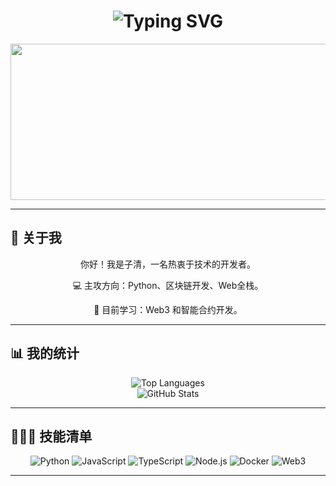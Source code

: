 <div align="center">
    <!-- 动态打字效果 -->
    <h1>
        <img src="https://readme-typing-svg.herokuapp.com?font=Jetbrains+mono&size=40&duration=3000&color=33FF33&center=true&vCenter=true&width=500&lines=你好..+我是子清;欢迎来到..+我的Github主页!" alt="Typing SVG" />
    </h1>
</div>

<!-- GIF 动画展示 -->
<div align="center">
  <img src="https://i.giphy.com/media/v1.Y2lkPTc5MGI3NjExMHhmeXhvcW10ZGxpcjdzczUxdDlndGU1MmpydWtwbjJzN3M5eThqYyZlcD12MV9pbnRlcm5hbF9naWZfYnlfaWQmY3Q9Zw/Rpl1sod1vCXK0L2SUN/giphy.gif" width="600" height="250" />
</div>

---

## 👋 关于我
<div align="center">
    <p>你好！我是子清，一名热衷于技术的开发者。</p>
    <p>💻 主攻方向：Python、区块链开发、Web全栈。</p>
    <p>🌱 目前学习：Web3 和智能合约开发。</p>
</div>

---

## 📊 我的统计
<div align="center">
    <!-- 编程语言统计 -->
    <img src="https://github-readme-stats.vercel.app/api/top-langs/?username=your-github-username&layout=compact&theme=radical" alt="Top Languages" />
</div>
<div align="center">
    <!-- 总体数据统计 -->
    <img src="https://github-readme-stats.vercel.app/api?username=your-github-username&show_icons=true&theme=radical" alt="GitHub Stats" />
</div>

---

## 👨🏻‍💻 技能清单
<div align="center">
    <img src="https://img.shields.io/badge/-Python-090909?style=for-the-badge&logo=python" alt="Python" />
    <img src="https://img.shields.io/badge/-JavaScript-090909?style=for-the-badge&logo=javascript" alt="JavaScript" />
    <img src="https://img.shields.io/badge/-TypeScript-090909?style=for-the-badge&logo=typescript" alt="TypeScript" />
    <img src="https://img.shields.io/badge/-Node.js-090909?style=for-the-badge&logo=node.js" alt="Node.js" />
    <img src="https://img.shields.io/badge/-Docker-090909?style=for-the-badge&logo=docker" alt="Docker" />
    <img src="https://img.shields.io/badge/-Web3-090909?style=for-the-badge&logo=ethereum" alt="Web3" />
</div>

---
